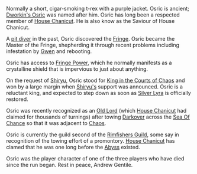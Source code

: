 Normally a short, cigar-smoking t-rex with a purple jacket.  Osric is ancient; [Dworkin's Osric](OsiricOfOberon) was named after him. Osric has long been a respected member of [House Chanicut](ChaosHouses#chanicut). He is also know as the Saviour of House Chanicut.

A [pit diver](PowersBalancesAndOpposites) in the past, Osric discovered the [Fringe](PowersBalancesAndOpposites).  Osric became the Master of the Fringe, shepherding it through recent problems including infestation by [Gwen](GwenOfDworkin) and rebooting.

Osric has access to [Fringe Power](PowersBalancesAndOpposites), which he normally manifests as a crystalline shield that is impervious to just about anything.

On the request of [Shiryu](RealmsLords), Osric stood for [King in the Courts of Chaos](KingOfChaos) and won by a large margin when [Shiryu's](RealmsLords) support was announced.  Osric is a reluctant king, and expected to step down as soon as [Silver Lyra](SilverLyra) is officially restored.

Osric was recently recognized as an [Old Lord](OldLord) (which [House Chanicut](ChaosHouses#chanicut) had claimed for thousands of turnings) after towing [Darkover](DarkoverPromontory) across the [Sea Of Chance](SeaOfChance) so that it was adjacent to [Chaos](CourtsOfChaos).

Osric is currently the guild second of the [Rimfishers Guild](ChaosGuilds#rimfishers), some say in recognition of the towing effort of a promontory.  [House Chanicut](ChaosHouses#chanicut) has clamed that he was one long before the [Abyss](TheAbyss) existed.

Osric was the player character of one of the three players who have died since the run began.  Rest in peace, Andrew Gentile.
